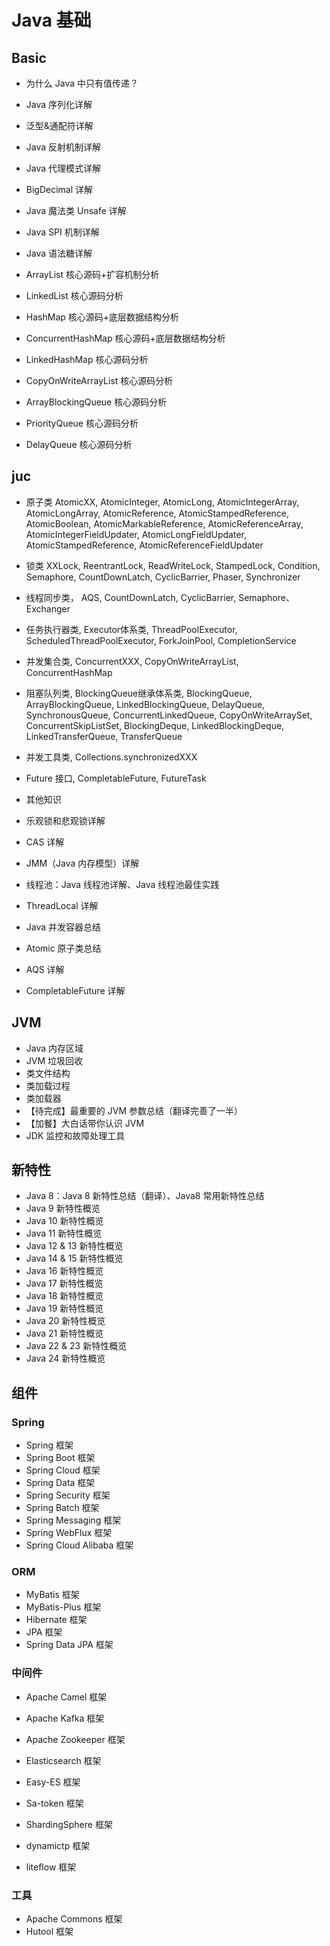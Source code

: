 # Java 基础

## Basic

- 为什么 Java 中只有值传递？
- Java 序列化详解
- 泛型&通配符详解
- Java 反射机制详解
- Java 代理模式详解
- BigDecimal 详解
- Java 魔法类 Unsafe 详解
- Java SPI 机制详解
- Java 语法糖详解

- ArrayList 核心源码+扩容机制分析
- LinkedList 核心源码分析
- HashMap 核心源码+底层数据结构分析
- ConcurrentHashMap 核心源码+底层数据结构分析
- LinkedHashMap 核心源码分析
- CopyOnWriteArrayList 核心源码分析
- ArrayBlockingQueue 核心源码分析
- PriorityQueue 核心源码分析
- DelayQueue 核心源码分析

## juc

- 原子类 AtomicXX, AtomicInteger, AtomicLong, AtomicIntegerArray, AtomicLongArray, AtomicReference, AtomicStampedReference, AtomicBoolean, AtomicMarkableReference, AtomicReferenceArray, AtomicIntegerFieldUpdater, AtomicLongFieldUpdater, AtomicStampedReference, AtomicReferenceFieldUpdater
- 锁类 XXLock, ReentrantLock, ReadWriteLock, StampedLock, Condition, Semaphore, CountDownLatch, CyclicBarrier, Phaser, Synchronizer
- 线程同步类， AQS, CountDownLatch, CyclicBarrier, Semaphore、Exchanger
- 任务执行器类, Executor体系类, ThreadPoolExecutor, ScheduledThreadPoolExecutor, ForkJoinPool, CompletionService
- 并发集合类, ConcurrentXXX, CopyOnWriteArrayList, ConcurrentHashMap
- 阻塞队列类, BlockingQueue继承体系类, BlockingQueue, ArrayBlockingQueue, LinkedBlockingQueue, DelayQueue, SynchronousQueue, ConcurrentLinkedQueue, CopyOnWriteArraySet, ConcurrentSkipListSet, BlockingDeque, LinkedBlockingDeque, LinkedTransferQueue, TransferQueue
- 并发工具类, Collections.synchronizedXXX
- Future 接口, CompletableFuture, FutureTask

- 其他知识
- 乐观锁和悲观锁详解
- CAS 详解
- JMM（Java 内存模型）详解
- 线程池：Java 线程池详解、Java 线程池最佳实践
- ThreadLocal 详解
- Java 并发容器总结
- Atomic 原子类总结
- AQS 详解
- CompletableFuture 详解

## JVM

- Java 内存区域
- JVM 垃圾回收
- 类文件结构
- 类加载过程
- 类加载器
- 【待完成】最重要的 JVM 参数总结（翻译完善了一半）
- 【加餐】大白话带你认识 JVM
- JDK 监控和故障处理工具

## 新特性

- Java 8：Java 8 新特性总结（翻译）、Java8 常用新特性总结
- Java 9 新特性概览
- Java 10 新特性概览
- Java 11 新特性概览
- Java 12 & 13 新特性概览
- Java 14 & 15 新特性概览
- Java 16 新特性概览
- Java 17 新特性概览
- Java 18 新特性概览
- Java 19 新特性概览
- Java 20 新特性概览
- Java 21 新特性概览
- Java 22 & 23 新特性概览
- Java 24 新特性概览

## 组件

### Spring

- Spring 框架
- Spring Boot 框架
- Spring Cloud 框架
- Spring Data 框架
- Spring Security 框架
- Spring Batch 框架
- Spring Messaging 框架
- Spring WebFlux 框架
- Spring Cloud Alibaba 框架

### ORM

- MyBatis 框架
- MyBatis-Plus 框架
- Hibernate 框架
- JPA 框架
- Spring Data JPA 框架

### 中间件

- Apache Camel 框架
- Apache Kafka 框架
- Apache Zookeeper 框架
- Elasticsearch 框架
- Easy-ES 框架

- Sa-token 框架
- ShardingSphere 框架
- dynamictp 框架
- liteflow 框架

### 工具

- Apache Commons 框架
- Hutool 框架
